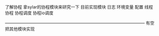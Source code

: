 了解协程 拿sylar的协程模块来研究一下
目前实现模块
  日志
  环境变量
  配置
  线程
  协程
  协程调度
  协程io调度

  —————————————————————————————————
  有空把其他模块实现
